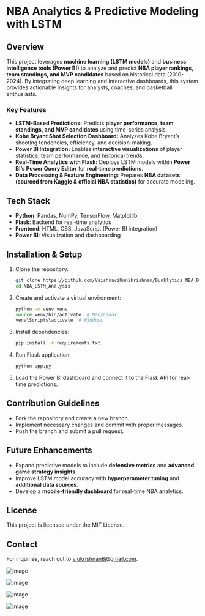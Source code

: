 # NBA Analytics & Predictive Modeling with LSTM

## Overview
This project leverages **machine learning (LSTM models)** and **business intelligence tools (Power BI)** to analyze and predict **NBA player rankings, team standings, and MVP candidates** based on historical data (2010-2024). By integrating deep learning and interactive dashboards, this system provides actionable insights for analysts, coaches, and basketball enthusiasts.

### **Key Features**
- **LSTM-Based Predictions:** Predicts **player performance, team standings, and MVP candidates** using time-series analysis.
- **Kobe Bryant Shot Selection Dashboard:** Analyzes Kobe Bryant’s shooting tendencies, efficiency, and decision-making.
- **Power BI Integration:** Enables **interactive visualizations** of player statistics, team performance, and historical trends.
- **Real-Time Analytics with Flask:** Deploys LSTM models within **Power BI’s Power Query Editor** for **real-time predictions**.
- **Data Processing & Feature Engineering:** Prepares **NBA datasets (sourced from Kaggle & official NBA statistics)** for accurate modeling.

## Tech Stack
- **Python**: Pandas, NumPy, TensorFlow, Matplotlib
- **Flask**: Backend for real-time analytics
- **Frontend**: HTML, CSS, JavaScript (Power BI integration)
- **Power BI**: Visualization and dashboarding

## Installation & Setup
1. Clone the repository:
   ```sh
   git clone https://github.com/VaishnaviUnnikrishnan/Dunklytics_NBA_Dashboard.git
   cd NBA_LSTM_Analysis
   ```
2. Create and activate a virtual environment:
   ```sh
   python -m venv venv
   source venv/bin/activate  # Mac/Linux
   venv\Scripts\activate  # Windows
   ```
3. Install dependencies:
   ```sh
   pip install -r requirements.txt
   ```
4. Run Flask application:
   ```sh
   python app.py
   ```
5. Load the Power BI dashboard and connect it to the Flask API for real-time predictions.

## Contribution Guidelines
- Fork the repository and create a new branch.
- Implement necessary changes and commit with proper messages.
- Push the branch and submit a pull request.

## Future Enhancements
- Expand predictive models to include **defensive metrics** and **advanced game strategy insights**.
- Improve LSTM model accuracy with **hyperparameter tuning** and **additional data sources**.
- Develop a **mobile-friendly dashboard** for real-time NBA analytics.

## License
This project is licensed under the MIT License.

## Contact
For inquiries, reach out to v.ukrishnan8@gmail.com.


![image](https://github.com/user-attachments/assets/499df214-8373-4ee5-98bf-89267ca01184)

![image](https://github.com/user-attachments/assets/24a04213-275e-42a3-a596-17c15a1bada9)

![image](https://github.com/user-attachments/assets/596769fd-ece0-4e66-9da1-e36ff7c1b756)

![image](https://github.com/user-attachments/assets/6f167809-41d5-4521-b9f3-cc1a926bb684)


